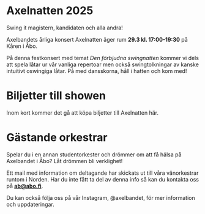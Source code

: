 # Axelnatten 2025

Swing it magistern, kandidaten och alla andra!

Axelbandets årliga konsert Axelnatten äger rum **29.3 kl. 17:00-19:30** på Kåren i Åbo.

På denna festkonsert med temat *Den förbjudna swingnatten* kommer vi dels att spela låtar ur vår vanliga repertoar men också swingtolkningar av kanske intuitivt oswingiga låtar. På med dansskorna, håll i hatten och kom med!

# Biljetter till showen

Inom kort kommer det gå att köpa biljetter till Axelnatten här.

# Gästande orkestrar

Spelar du i en annan studentorkester och drömmer om att få hälsa på Axelbandet i Åbo? Låt drömmen bli verklighet! 

Ett mail med information om deltagande har skickats ut till våra vänorkestrar runtom i Norden. Har du inte fått ta del av denna info så kan du kontakta oss på **ab@abo.fi**.

Du kan också följa oss på vår Instagram, @axelbandet, för mer information och uppdateringar.
